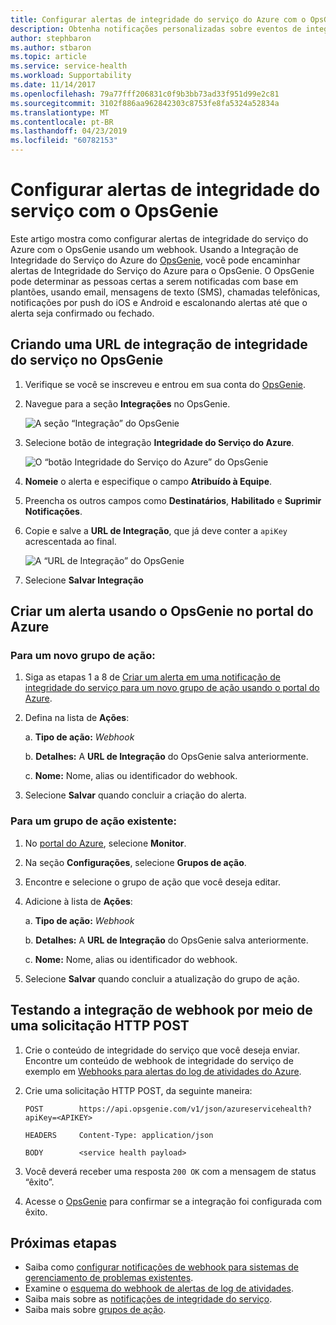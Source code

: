```yaml
---
title: Configurar alertas de integridade do serviço do Azure com o OpsGenie | Microsoft Docs
description: Obtenha notificações personalizadas sobre eventos de integridade do serviço na instância do OpsGenie.
author: stephbaron
ms.author: stbaron
ms.topic: article
ms.service: service-health
ms.workload: Supportability
ms.date: 11/14/2017
ms.openlocfilehash: 79a77fff206831c0f9b3bb73ad33f951d99e2c81
ms.sourcegitcommit: 3102f886aa962842303c8753fe8fa5324a52834a
ms.translationtype: MT
ms.contentlocale: pt-BR
ms.lasthandoff: 04/23/2019
ms.locfileid: "60782153"
---
```

# <a name="configure-service-health-alerts-with-opsgenie"></a>Configurar alertas de integridade do serviço com o OpsGenie

Este artigo mostra como configurar alertas de integridade do serviço do Azure com o OpsGenie usando um webhook. Usando a Integração de Integridade do Serviço do Azure do [OpsGenie](https://www.opsgenie.com/), você pode encaminhar alertas de Integridade do Serviço do Azure para o OpsGenie. O OpsGenie pode determinar as pessoas certas a serem notificadas com base em plantões, usando email, mensagens de texto (SMS), chamadas telefônicas, notificações por push do iOS e Android e escalonando alertas até que o alerta seja confirmado ou fechado.

## <a name="creating-a-service-health-integration-url-in-opsgenie"></a>Criando uma URL de integração de integridade do serviço no OpsGenie
1.  Verifique se você se inscreveu e entrou em sua conta do [OpsGenie](https://www.opsgenie.com/).

1.  Navegue para a seção **Integrações** no OpsGenie.

    ![A seção “Integração” do OpsGenie](./media/webhook-alerts/opsgenie-integrations-section.png)

1.  Selecione botão de integração **Integridade do Serviço do Azure**.

    ![O “botão Integridade do Serviço do Azure” do OpsGenie](./media/webhook-alerts/opsgenie-azureservicehealth-button.png)

1.  **Nomeie** o alerta e especifique o campo **Atribuído à Equipe**.

1.  Preencha os outros campos como **Destinatários**, **Habilitado** e **Suprimir Notificações**.

1.  Copie e salve a **URL de Integração**, que já deve conter a `apiKey` acrescentada ao final.

    ![A “URL de Integração” do OpsGenie](./media/webhook-alerts/opsgenie-integration-url.png)

1.  Selecione **Salvar Integração**

## <a name="create-an-alert-using-opsgenie-in-the-azure-portal"></a>Criar um alerta usando o OpsGenie no portal do Azure
### <a name="for-a-new-action-group"></a>Para um novo grupo de ação:
1. Siga as etapas 1 a 8 de [Criar um alerta em uma notificação de integridade do serviço para um novo grupo de ação usando o portal do Azure](../azure-monitor/platform/alerts-activity-log-service-notifications.md).

1. Defina na lista de **Ações**:

     a. **Tipo de ação:** *Webhook*

    b. **Detalhes:** A **URL de Integração** do OpsGenie salva anteriormente.

    c. **Nome:** Nome, alias ou identificador do webhook.

1. Selecione **Salvar** quando concluir a criação do alerta.

### <a name="for-an-existing-action-group"></a>Para um grupo de ação existente:
1. No [portal do Azure](https://portal.azure.com/), selecione **Monitor**.

1. Na seção **Configurações**, selecione **Grupos de ação**.

1. Encontre e selecione o grupo de ação que você deseja editar.

1. Adicione à lista de **Ações**:

     a. **Tipo de ação:** *Webhook*

    b. **Detalhes:** A **URL de Integração** do OpsGenie salva anteriormente.

    c. **Nome:** Nome, alias ou identificador do webhook.

1. Selecione **Salvar** quando concluir a atualização do grupo de ação.

## <a name="testing-your-webhook-integration-via-an-http-post-request"></a>Testando a integração de webhook por meio de uma solicitação HTTP POST
1. Crie o conteúdo de integridade do serviço que você deseja enviar. Encontre um conteúdo de webhook de integridade do serviço de exemplo em [Webhooks para alertas do log de atividades do Azure](../azure-monitor/platform/activity-log-alerts-webhook.md).

1. Crie uma solicitação HTTP POST, da seguinte maneira:

    ```
    POST        https://api.opsgenie.com/v1/json/azureservicehealth?apiKey=<APIKEY>

    HEADERS     Content-Type: application/json

    BODY        <service health payload>
    ```
1. Você deverá receber uma resposta `200 OK` com a mensagem de status “êxito”.

1. Acesse o [OpsGenie](https://www.opsgenie.com/) para confirmar se a integração foi configurada com êxito.

## <a name="next-steps"></a>Próximas etapas
- Saiba como [configurar notificações de webhook para sistemas de gerenciamento de problemas existentes](service-health-alert-webhook-guide.md).
- Examine o [esquema do webhook de alertas de log de atividades](../azure-monitor/platform/activity-log-alerts-webhook.md). 
- Saiba mais sobre as [notificações de integridade do serviço](../azure-monitor/platform/service-notifications.md).
- Saiba mais sobre [grupos de ação](../azure-monitor/platform/action-groups.md).